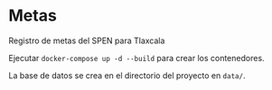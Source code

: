 # Metas
Registro de metas del SPEN para Tlaxcala

Ejecutar `docker-compose up -d --build` para crear los contenedores.

La base de datos se crea en el directorio del proyecto en `data/`.
